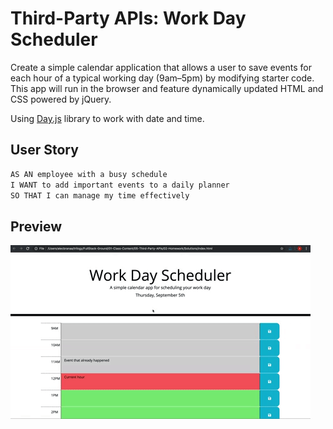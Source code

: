 # Third-Party APIs: Work Day Scheduler

Create a simple calendar application that allows a user to save events for each hour of a typical working day (9am&ndash;5pm) by modifying starter code. This app will run in the browser and feature dynamically updated HTML and CSS powered by jQuery.

Using [Day.js](https://day.js.org/en/) library to work with date and time. 

## User Story

```md
AS AN employee with a busy schedule
I WANT to add important events to a daily planner
SO THAT I can manage my time effectively
```

## Preview

![A user clicks on slots on the color-coded calendar and edits the events.](./Assets/05-third-party-apis-homework-demo.gif)